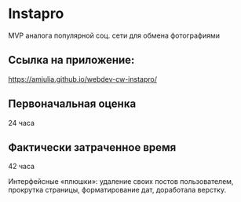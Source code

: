 # Instapro

MVP аналога популярной соц. сети для обмена фотографиями

## Ссылка на приложение:

https://amjulia.github.io/webdev-cw-instapro/

## Первоначальная оценка

24 часа

## Фактически затраченное время

42 часа

Интерфейсные «плюшки»: удаление своих постов пользователем, прокрутка страницы, форматирование дат, доработала верстку.

